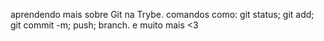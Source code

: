 aprendendo mais sobre Git na Trybe.
comandos como:
git status;
git add;
git commit -m;
push;
branch.
e muito mais <3
